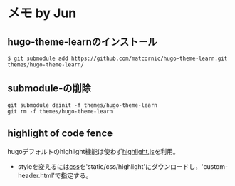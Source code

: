 # メモ by Jun

## hugo-theme-learnのインストール
```
$ git submodule add https://github.com/matcornic/hugo-theme-learn.git themes/hugo-theme-learn/
```

## submodule-の削除

```
git submodule deinit -f themes/hugo-theme-learn
git rm -f themes/hugo-theme-learn
```

## highlight of code fence 

hugoデフォルトのhighlight機能は使わず[highlight.js](https://highlightjs.org/)を利用。

- styleを変えるには[css](https://github.com/highlightjs/highlight.js/tree/master/src/styles)を'static/css/highlight'にダウンロードし，'custom-header.html'で指定する。